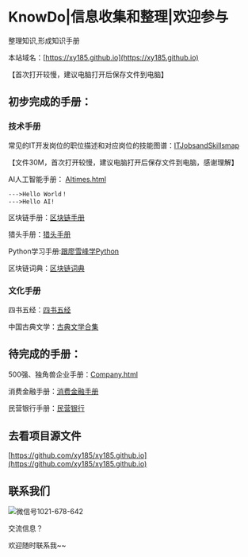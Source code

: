 # KnowDo|信息收集和整理|欢迎参与


整理知识,形成知识手册

本站域名：[https://xy185.github.io](https://xy185.github.io)

【首次打开较慢，建议电脑打开后保存文件到电脑】


## 初步完成的手册：

### 技术手册

常见的IT开发岗位的职位描述和对应岗位的技能图谱：[ITJobsandSkillsmap](https://xy185.github.io/tech/ITJobsandSkillsmap20190514.html) 

【文件30M，首次打开较慢，建议电脑打开后保存文件到电脑，感谢理解】

AI人工智能手册：
[AItimes.html](https://xy185.github.io/tech/AI/AItimes20190122.html)

```markdown
--->Hello World！
--->Hello AI!
```

区块链手册：[区块链手册](https://xy185.github.io/tech/blockchain/blockchainguidebook20181215.html)

猎头手册：[猎头手册](https://xy185.github.io/HRM/hunter20181225.html)


Python学习手册:[跟廖雪峰学Python](https://xy185.github.io/tech/learnpythonwithlxf20181108.html)

区块链词典：[区块链词典](https://xy185.github.io/tech/blockchain/blockchaindictionary20181119.html)




### 文化手册

四书五经：[四书五经](https://xy185.github.io/culture/china/9classicbookofChina20181219.html)

中国古典文学：[古典文学合集](https://xy185.github.io/culture/china/gudianwenxue20181220.html)

## 待完成的手册：


500强、独角兽企业手册：[Company.html](https://xy185.github.io/company/companys20190220.html)

消费金融手册：[消费金融手册](https://xy185.github.io/fi/consumerfinance/consumerfinance20181224.html)

民营银行手册：[民营银行](https://xy185.github.io/fi/bank/pbanks20181227.html)



## 去看项目源文件

[https://github.com/xy185/xy185.github.io](https://github.com/xy185/xy185.github.io)

## 联系我们

![微信号1021-678-642](https://upload-images.jianshu.io/upload_images/14217605-2b7ffa03c644ba1e.jpg?imageMogr2/auto-orient/strip%7CimageView2/2/w/181/format/webp)

交流信息？

欢迎随时联系我~~


